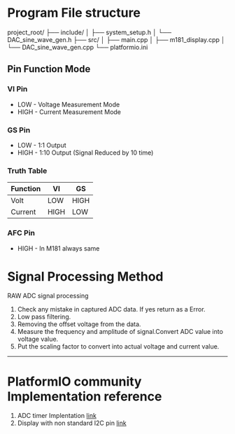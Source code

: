 # Program File structure
project_root/
├── include/
│   ├── system_setup.h
│   └── DAC_sine_wave_gen.h
├── src/
│   ├── main.cpp
│   ├── m181_display.cpp
│   └── DAC_sine_wave_gen.cpp
└── platformio.ini

## Pin Function Mode
### VI Pin
*  LOW - Voltage Measurement Mode
* HIGH - Current Measurement Mode
### GS Pin
*  LOW - 1:1 Output 
* HIGH - 1:10 Output (Signal Reduced by 10 time) 
### Truth Table
| Function | VI   | GS   |
|----------|------|------|
| Volt     | LOW  | HIGH |
| Current  | HIGH | LOW  |

### AFC Pin
* HIGH - In M181 always same

# Signal Processing Method

RAW ADC signal processing
 1. Check any mistake in captured ADC data. If yes return as a Error.
 2. Low pass filtering.
 3. Removing the offset voltage from the data.
 4. Measure the frequency and amplitude of signal.Convert ADC value into voltage value.
 5. Put the scaling factor to convert into actual voltage and current value. 
----




# PlatformIO community Implementation reference
1. ADC timer Implentation [link](https://community.platformio.org/t/in-stm32f103-how-to-create-two-timer-interrupt-running-without-disturb-each-other/43870/2)
2. Display with non standard I2C pin [link](https://community.platformio.org/t/ssd1306-display-is-not-working-on-bluepill-board-stm32f103/43752/10)